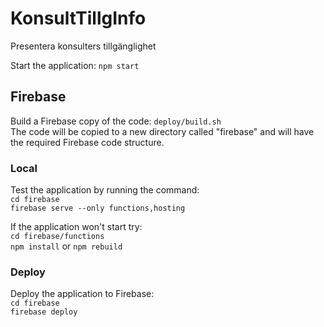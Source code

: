 # KonsultTillgInfo
Presentera konsulters tillgänglighet

Start the application: ```npm start```

## Firebase
Build a Firebase copy of the code: ```deploy/build.sh```<br>
The code will be copied to a new directory called "firebase" and will have the required Firebase code structure.<br>   

### Local
Test the application by running the command:<br>
```cd firebase```<br>
```firebase serve --only functions,hosting```<br>

If the application won't start try:<br>
```cd firebase/functions```<br>
```npm install``` or ```npm rebuild```

### Deploy
Deploy the application to Firebase:<br>
```cd firebase```<br>
```firebase deploy```
